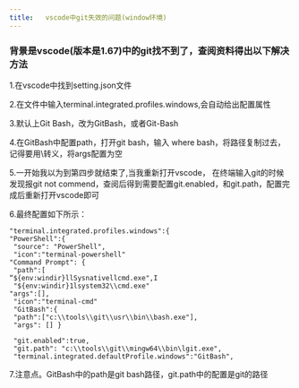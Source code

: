 ```yaml
---
title:   vscode中git失效的问题(window环境)
---
```

### 背景是vscode(版本是1.67)中的git找不到了，查阅资料得出以下解决方法
1.在vscode中找到setting.json文件

2.在文件中输入terminal.integrated.profiles.windows,会自动给出配置属性

3.默认上Git Bash，改为GitBash，或者Git-Bash

4.在GitBash中配置path，打开git bash，输入 where bash，将路径复制过去，记得要用\转义，将args配置为空

5.一开始我以为到第四步就结束了,当我重新打开vscode， 在终端输入git的时候发现报git not commend，查阅后得到需要配置git.enabled，和git.path，配置完成后重新打开vscode即可

6.最终配置如下所示：

```
"terminal.integrated.profiles.windows":{ 
"PowerShell":{
 "source": "PowerShell", 
 "icon":"terminal-powershell" 
"Command Prompt": {
 "path":[ 
“${env:windir}llSysnativellcmd.exe",I
 "${env:windir}1lsystem32\\cmd.exe" 
"args":[], 
 "icon":"terminal-cmd" 
 "GitBash":{ 
 "path":["c:\\tools\\git\\usr\\bin\\bash.exe"], 
 "args": [] }

 "git.enabled":true, 
 "git.path": "c:\\tools\\git\\mingw64\\bin\lgit.exe", 
 "terminal.integrated.defaultProfile.windows":"GitBash",
```

7.注意点。GitBash中的path是git bash路径，git.path中的配置是git的路径